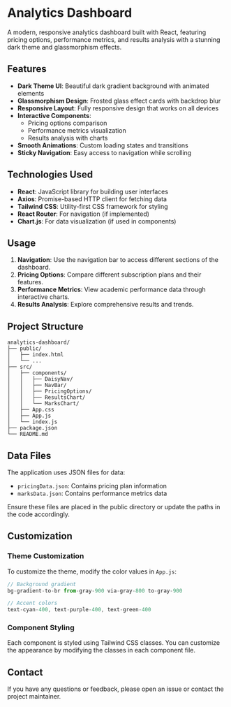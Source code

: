 

# Analytics Dashboard

A modern, responsive analytics dashboard built with React, featuring pricing options, performance metrics, and results analysis with a stunning dark theme and glassmorphism effects.


## Features

- **Dark Theme UI**: Beautiful dark gradient background with animated elements
- **Glassmorphism Design**: Frosted glass effect cards with backdrop blur
- **Responsive Layout**: Fully responsive design that works on all devices
- **Interactive Components**:
  - Pricing options comparison
  - Performance metrics visualization
  - Results analysis with charts
- **Smooth Animations**: Custom loading states and transitions
- **Sticky Navigation**: Easy access to navigation while scrolling

## Technologies Used

- **React**: JavaScript library for building user interfaces
- **Axios**: Promise-based HTTP client for fetching data
- **Tailwind CSS**: Utility-first CSS framework for styling
- **React Router**: For navigation (if implemented)
- **Chart.js**: For data visualization (if used in components)







## Usage

1. **Navigation**: Use the navigation bar to access different sections of the dashboard.
2. **Pricing Options**: Compare different subscription plans and their features.
3. **Performance Metrics**: View academic performance data through interactive charts.
4. **Results Analysis**: Explore comprehensive results and trends.

## Project Structure

```
analytics-dashboard/
├── public/
│   ├── index.html
│   └── ...
├── src/
│   ├── components/
│   │   ├── DaisyNav/
│   │   ├── NavBar/
│   │   ├── PricingOptions/
│   │   ├── ResultsChart/
│   │   └── MarksChart/
│   ├── App.css
│   ├── App.js
│   └── index.js
├── package.json
└── README.md
```

## Data Files

The application uses JSON files for data:

- `pricingData.json`: Contains pricing plan information
- `marksData.json`: Contains performance metrics data

Ensure these files are placed in the public directory or update the paths in the code accordingly.

## Customization

### Theme Customization

To customize the theme, modify the color values in `App.js`:

```javascript
// Background gradient
bg-gradient-to-br from-gray-900 via-gray-800 to-gray-900

// Accent colors
text-cyan-400, text-purple-400, text-green-400
```

### Component Styling

Each component is styled using Tailwind CSS classes. You can customize the appearance by modifying the classes in each component file.





## Contact

If you have any questions or feedback, please open an issue or contact the project maintainer.